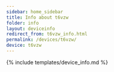 ```yaml
---
sidebar: home_sidebar
title: Info about t6vzw
folder: info
layout: deviceinfo
redirect_from: t6vzw_info.html
permalink: /devices/t6vzw/
device: t6vzw
---
```

{% include templates/device_info.md %}
